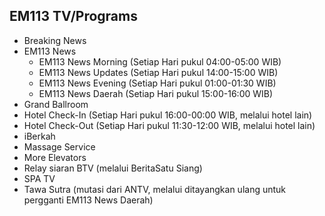 ## EM113 TV/Programs
* Breaking News
* EM113 News
  * EM113 News Morning (Setiap Hari pukul 04:00-05:00 WIB)
  * EM113 News Updates (Setiap Hari pukul 14:00-15:00 WIB)
  * EM113 News Evening (Setiap Hari pukul 01:00-01:30 WIB)
  * EM113 News Daerah (Setiap Hari pukul 15:00-16:00 WIB)
* Grand Ballroom
* Hotel Check-In (Setiap Hari pukul 16:00-00:00 WIB, melalui hotel lain)
* Hotel Check-Out (Setiap Hari pukul 11:30-12:00 WIB, melalui hotel lain)
* iBerkah
* Massage Service
* More Elevators
* Relay siaran BTV (melalui BeritaSatu Siang)
* SPA TV
* Tawa Sutra (mutasi dari ANTV, melalui ditayangkan ulang untuk pergganti EM113 News Daerah)

